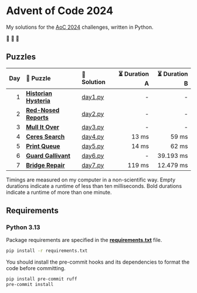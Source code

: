 # Advent of Code 2024

My solutions for the [AoC 2024](https://adventofcode.com/2024) challenges, written in Python.

🎄 🎄 🎄

## Puzzles

| Day | 🧩 Puzzle                                                     | 🐍 Solution            | ⏳ Duration A | ⏳ Duration B |
| --: | :------------------------------------------------------------ | :--------------------- | ------------: | ------------: |
|   1 | **[Historian Hysteria](https://adventofcode.com/2024/day/1)** | [day1.py](src/day1.py) |             - |             - |
|   2 | **[Red-Nosed Reports](https://adventofcode.com/2024/day/2)**  | [day2.py](src/day2.py) |             - |             - |
|   3 | **[Mull It Over](https://adventofcode.com/2024/day/3)**       | [day3.py](src/day3.py) |             - |             - |
|   4 | **[Ceres Search](https://adventofcode.com/2024/day/4)**       | [day4.py](src/day4.py) |         13 ms |         59 ms |
|   5 | **[Print Queue](https://adventofcode.com/2024/day/5)**        | [day5.py](src/day5.py) |         14 ms |         62 ms |
|   6 | **[Guard Gallivant](https://adventofcode.com/2024/day/6)**    | [day6.py](src/day6.py) |             - |     39.193 ms |
|   7 | **[Bridge Repair](https://adventofcode.com/2024/day/7)**      | [day7.py](src/day7.py) |        119 ms |     12.479 ms |

Timings are measured on my computer in a non-scientific way.
Empty durations indicate a runtime of less than ten milliseconds.
Bold durations indicate a runtime of more than one minute.

## Requirements

### Python 3.13

Package requirements are specified in the **[requirements.txt](requirements.txt)** file.

```sh
pip install -r requirements.txt
```

You should install the pre-commit hooks and its dependencies to format the code before committing.

```sh
pip install pre-commit ruff
pre-commit install
```

